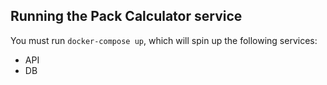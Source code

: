 ## Running the Pack Calculator service
You must run `docker-compose up`, which will spin up the following services:
- API
- DB
